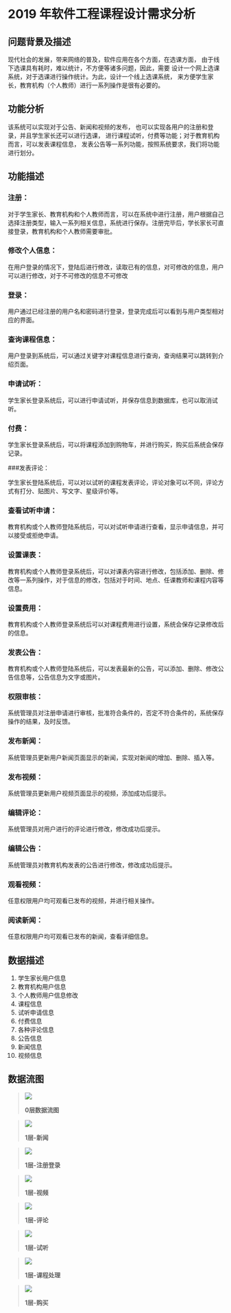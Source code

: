 # 2019 年软件工程课程设计需求分析

## 问题背景及描述

现代社会的发展，带来网络的普及，软件应用在各个方面，在选课方面，
由于线下选课具有耗时，难以统计，不方便等诸多问题，因此，需要
设计一个网上选课系统，对于选课进行操作统计。为此，设计一个线上选课系统，
来方便学生家长，教育机构（个人教师）进行一系列操作是很有必要的。

## 功能分析

该系统可以实现对于公告、新闻和视频的发布，
也可以实现各用户的注册和登录，并且学生家长还可以进行选课，
进行课程试听，付费等功能；对于教育机构而言，可以发表课程信息，
发表公告等一系列功能，按照系统要求，我们将功能进行划分。

## 功能描述

### 注册：

对于学生家长、教育机构和个人教师而言，可以在系统中进行注册，用户根据自己选择注册类型，输入一系列相关信息，系统进行保存。注册完毕后，学长家长可直接登录，教育机构和个人教师需要审批。

### 修改个人信息：

在用户登录的情况下，登陆后进行修改，读取已有的信息，对可修改的信息，用户可以进行修改，对于不可修改的信息不可修改

### 登录：

用户通过已经注册的用户名和密码进行登录，登录完成后可以看到与用户类型相对应的界面。

### 查询课程信息：

用户登录到系统后，可以通过关键字对课程信息进行查询，查询结果可以跳转到介绍页面。

### 申请试听：

学生家长登录系统后，可以进行申请试听，并保存信息到数据库，也可以取消试听。

### 付费：

学生家长登录系统后，可以将课程添加到购物车，并进行购买，购买后系统会保存记录。

###发表评论：

学生家长登陆系统后，可以对以试听的课程发表评论，评论对象可以不同，评论方式有打分、贴图片、写文字、星级评价等。

### 查看试听申请：

教育机构或个人教师登陆系统后，可以对试听申请进行查看，显示申请信息，并可以接受或拒绝申请。

### 设置课表：

教育机构或个人教师登录系统后，可以对课表内容进行修改，包括添加、删除、修改等一系列操作，对于信息的修改，包括对于时间、地点、任课教师和课程内容等信息。

### 设置费用：

教育机构或个人教师登录系统后可以对课程费用进行设置，系统会保存记录修改后的信息。

### 发表公告：

教育机构或个人教师登陆系统后，可以发表最新的公告，可以添加、删除、修改公告信息等，公告信息为文字或图片。

### 权限审核：

系统管理员对注册申请进行审核，批准符合条件的，否定不符合条件的，系统保存操作的结果，及时反馈。

### 发布新闻：

系统管理员更新用户新闻页面显示的新闻，实现对新闻的增加、删除、插入等。

### 发布视频：

系统管理员更新用户视频页面显示的视频，添加成功后提示。

### 编辑评论：

系统管理员对用户进行的评论进行修改，修改成功后提示。 

### 编辑公告：

系统管理员对教育机构发表的公告进行修改，修改成功后提示。

### 观看视频：

任意权限用户均可观看已发布的视频，并进行相关操作。

### 阅读新闻：

任意权限用户均可观看已发布的新闻，查看详细信息。

## 数据描述

1. 学生家长用户信息
2. 教育机构用户信息
3. 个人教师用户信息修改
4. 课程信息
5. 试听申请信息
6. 付费信息
7.	各种评论信息
8.	公告信息
9.  新闻信息
10.	视频信息

## 数据流图

><img src="./images/数据流图-0层.jpg"/>
>
>**0层数据流图**

><img src="./images/数据流图-1层-新闻.jpg"/>
>
>**1层-新闻**

><img src="./images/数据流图-1层-注册登录.jpg"/>
>
>**1层-注册登录**

><img src="./images/数据流图-1层-视频.jpg"/>
>
>**1层-视频**

><img src="./images/数据流图-1层-评论.jpg"/>
>
>**1层-评论**

><img src="./images/数据流图-1层-试听.jpg"/>
>
>**1层-试听**

><img src="./images/数据流图-1层-课程处理.jpg"/>
>
>**1层-课程处理**

><img src="./images/数据流图-1层-购买.jpg"/>
>
>**1层-购买**
